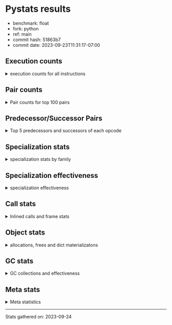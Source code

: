 
# Pystats results

- benchmark: float
- fork: python
- ref: main
- commit hash: 51863b7
- commit date: 2023-09-23T11:31:17-07:00

## Execution counts

<details>
<summary> execution counts for all instructions </summary>

|Name | Count | Self | Cumulative | Miss ratio | 
|---|---:|---:|---:|---:|
| LOAD_FAST | 185,999,940 | 25.0% | 25.0% |  |
| LOAD_ATTR_SLOT | 89,999,460 | 12.1% | 37.1% |  |
| STORE_FAST | 54,000,240 | 7.3% | 44.4% |  |
| STORE_ATTR_SLOT | 53,999,820 | 7.3% | 51.6% |  |
| BINARY_OP | 30,007,400 | 4.0% | 55.6% |  |
| LOAD_FAST_LOAD_FAST | 30,000,000 | 4.0% | 59.7% |  |
| LOAD_GLOBAL_MODULE | 24,000,160 | 3.2% | 62.9% |  |
| COPY | 24,000,000 | 3.2% | 66.1% |  |
| BINARY_OP_MULTIPLY_FLOAT | 24,000,000 | 3.2% | 69.4% |  |
| RESUME_CHECK | 18,000,120 | 2.4% | 71.8% | 0.0% |
| SWAP | 18,000,000 | 2.4% | 74.2% |  |
| CALL_BUILTIN_O | 18,000,000 | 2.4% | 76.6% |  |
| JUMP_BACKWARD | 17,999,940 | 2.4% | 79.0% |  |
| POP_JUMP_IF_FALSE | 17,999,880 | 2.4% | 81.5% |  |
| COMPARE_OP_FLOAT | 17,999,820 | 2.4% | 83.9% |  |
| LOAD_CONST | 12,000,300 | 1.6% | 85.5% |  |
| FOR_ITER_LIST | 12,000,060 | 1.6% | 87.1% |  |
| RETURN_CONST | 12,000,000 | 1.6% | 88.7% |  |
| CALL_PY_EXACT_ARGS | 12,000,000 | 1.6% | 90.3% |  |
| BINARY_OP_ADD_FLOAT | 12,000,000 | 1.6% | 91.9% |  |
| LOAD_ATTR_METHOD_NO_DICT | 11,999,940 | 1.6% | 93.5% |  |
| JUMP_FORWARD | 11,995,080 | 1.6% | 95.2% |  |
| CALL | 6,001,820 | 0.8% | 96.0% |  |
| RETURN_VALUE | 6,000,120 | 0.8% | 96.8% |  |
| POP_TOP | 6,000,120 | 0.8% | 97.6% |  |
| INTERPRETER_EXIT | 6,000,060 | 0.8% | 98.4% |  |
| FOR_ITER_RANGE | 6,000,060 | 0.8% | 99.2% |  |
| STORE_SUBSCR_LIST_INT | 6,000,000 | 0.8% | 100.0% |  |
| PUSH_NULL | 300 | 0.0% | 100.0% |  |
| GET_ITER | 180 | 0.0% | 100.0% |  |
| LOAD_DEREF | 120 | 0.0% | 100.0% |  |
| LOAD_GLOBAL | 100 | 0.0% | 100.0% |  |
| LOAD_ATTR_MODULE | 100 | 0.0% | 100.0% |  |
| NOP | 60 | 0.0% | 100.0% |  |
| LOAD_GLOBAL_BUILTIN | 60 | 0.0% | 100.0% |  |
| LOAD_ATTR | 60 | 0.0% | 100.0% |  |
| COPY_FREE_VARS | 60 | 0.0% | 100.0% |  |
| COMPARE_OP_INT | 60 | 0.0% | 100.0% |  |
| CALL_FUNCTION_EX | 60 | 0.0% | 100.0% |  |
| CALL_BUILTIN_CLASS | 60 | 0.0% | 100.0% |  |
| BUILD_LIST | 60 | 0.0% | 100.0% |  |
| BINARY_SUBSCR_LIST_INT | 60 | 0.0% | 100.0% |  |
| BINARY_SLICE | 60 | 0.0% | 100.0% |  |
| BINARY_OP_SUBTRACT_FLOAT | 60 | 0.0% | 100.0% |  |
| COMPARE_OP | 20 | 0.0% | 100.0% |  |
| BINARY_SUBSCR | 20 | 0.0% | 100.0% |  |


</details>

## Pair counts

<details>
<summary> Pair counts for top 100 pairs </summary>

|Pair | Count | Self | Cumulative | 
|---|---:|---:|---:|
| LOAD_FAST LOAD_ATTR_SLOT | 71,999,460 | 9.7% | 9.7% |
| LOAD_ATTR_SLOT LOAD_FAST | 42,004,560 | 5.6% | 15.3% |
| LOAD_FAST STORE_ATTR_SLOT | 35,999,820 | 4.8% | 20.2% |
| STORE_FAST LOAD_FAST | 30,000,180 | 4.0% | 24.2% |
| STORE_ATTR_SLOT LOAD_FAST | 29,999,820 | 4.0% | 28.2% |
| LOAD_FAST_LOAD_FAST BINARY_OP_MULTIPLY_FLOAT | 24,000,000 | 3.2% | 31.5% |
| LOAD_FAST BINARY_OP | 18,000,080 | 2.4% | 33.9% |
| LOAD_GLOBAL_MODULE LOAD_FAST | 18,000,060 | 2.4% | 36.3% |
| SWAP STORE_ATTR_SLOT | 18,000,000 | 2.4% | 38.7% |
| STORE_FAST LOAD_GLOBAL_MODULE | 18,000,000 | 2.4% | 41.1% |
| LOAD_FAST COPY | 18,000,000 | 2.4% | 43.5% |
| LOAD_ATTR_SLOT STORE_FAST | 18,000,000 | 2.4% | 46.0% |
| COPY LOAD_ATTR_SLOT | 18,000,000 | 2.4% | 48.4% |
| BINARY_OP SWAP | 18,000,000 | 2.4% | 50.8% |
| POP_JUMP_IF_FALSE LOAD_FAST | 17,999,880 | 2.4% | 53.2% |
| LOAD_ATTR_SLOT COMPARE_OP_FLOAT | 17,999,820 | 2.4% | 55.6% |
| COMPARE_OP_FLOAT POP_JUMP_IF_FALSE | 17,999,820 | 2.4% | 58.1% |
| STORE_ATTR_SLOT RETURN_CONST | 12,000,000 | 1.6% | 59.7% |
| RESUME_CHECK LOAD_FAST | 12,000,000 | 1.6% | 61.3% |
| LOAD_FAST CALL_BUILTIN_O | 12,000,000 | 1.6% | 62.9% |
| LOAD_CONST BINARY_OP | 12,000,000 | 1.6% | 64.5% |
| CALL_PY_EXACT_ARGS RESUME_CHECK | 12,000,000 | 1.6% | 66.1% |
| BINARY_OP_MULTIPLY_FLOAT BINARY_OP_ADD_FLOAT | 12,000,000 | 1.6% | 67.7% |
| BINARY_OP LOAD_FAST | 12,000,000 | 1.6% | 69.4% |
| LOAD_FAST LOAD_ATTR_METHOD_NO_DICT | 11,999,940 | 1.6% | 71.0% |
| JUMP_BACKWARD FOR_ITER_LIST | 11,999,940 | 1.6% | 72.6% |
| FOR_ITER_LIST STORE_FAST | 11,999,940 | 1.6% | 74.2% |
| LOAD_ATTR_SLOT JUMP_FORWARD | 11,995,080 | 1.6% | 75.8% |
| JUMP_FORWARD LOAD_FAST | 11,995,080 | 1.6% | 77.4% |
| LOAD_FAST RETURN_VALUE | 6,000,060 | 0.8% | 78.2% |
| CACHE RESUME_CHECK | 6,000,060 | 0.8% | 79.0% |
| RESUME_CHECK LOAD_GLOBAL_MODULE | 6,000,040 | 0.8% | 79.8% |
| LOAD_FAST CALL | 6,000,040 | 0.8% | 80.6% |
| STORE_SUBSCR_LIST_INT JUMP_BACKWARD | 6,000,000 | 0.8% | 81.5% |
| STORE_ATTR_SLOT STORE_FAST | 6,000,000 | 0.8% | 82.3% |
| STORE_ATTR_SLOT LOAD_FAST_LOAD_FAST | 6,000,000 | 0.8% | 83.1% |
| RETURN_CONST POP_TOP | 6,000,000 | 0.8% | 83.9% |
| RETURN_CONST INTERPRETER_EXIT | 6,000,000 | 0.8% | 84.7% |
| POP_TOP JUMP_BACKWARD | 6,000,000 | 0.8% | 85.5% |
| LOAD_GLOBAL_MODULE LOAD_FAST_LOAD_FAST | 6,000,000 | 0.8% | 86.3% |
| LOAD_FAST_LOAD_FAST STORE_SUBSCR_LIST_INT | 6,000,000 | 0.8% | 87.1% |
| LOAD_ATTR_METHOD_NO_DICT CALL_PY_EXACT_ARGS | 6,000,000 | 0.8% | 87.9% |
| JUMP_BACKWARD FOR_ITER_RANGE | 6,000,000 | 0.8% | 88.7% |
| FOR_ITER_RANGE STORE_FAST | 6,000,000 | 0.8% | 89.5% |
| COPY LOAD_FAST | 6,000,000 | 0.8% | 90.3% |
| CALL_BUILTIN_O STORE_FAST | 6,000,000 | 0.8% | 91.1% |
| CALL_BUILTIN_O LOAD_CONST | 6,000,000 | 0.8% | 91.9% |
| CALL_BUILTIN_O COPY | 6,000,000 | 0.8% | 92.7% |
| CALL LOAD_FAST_LOAD_FAST | 6,000,000 | 0.8% | 93.5% |
| BINARY_OP_MULTIPLY_FLOAT LOAD_FAST_LOAD_FAST | 6,000,000 | 0.8% | 94.4% |
| BINARY_OP_MULTIPLY_FLOAT LOAD_CONST | 6,000,000 | 0.8% | 95.2% |
| BINARY_OP_ADD_FLOAT LOAD_FAST_LOAD_FAST | 6,000,000 | 0.8% | 96.0% |
| BINARY_OP_ADD_FLOAT CALL_BUILTIN_O | 6,000,000 | 0.8% | 96.8% |
| LOAD_FAST CALL_PY_EXACT_ARGS | 5,999,980 | 0.8% | 97.6% |
| STORE_FAST JUMP_BACKWARD | 5,999,940 | 0.8% | 98.4% |
| RETURN_VALUE STORE_FAST | 5,999,940 | 0.8% | 99.2% |
| LOAD_ATTR_METHOD_NO_DICT LOAD_FAST | 5,999,940 | 0.8% | 100.0% |
| BINARY_OP BINARY_OP | 7,320 | 0.0% | 100.0% |
| CALL CALL | 1,540 | 0.0% | 100.0% |
| PUSH_NULL CALL | 240 | 0.0% | 100.0% |
| LOAD_FAST PUSH_NULL | 180 | 0.0% | 100.0% |
| LOAD_FAST LOAD_CONST | 180 | 0.0% | 100.0% |
| GET_ITER FOR_ITER_LIST | 120 | 0.0% | 100.0% |
| CALL POP_TOP | 120 | 0.0% | 100.0% |
| STORE_FAST LOAD_DEREF | 60 | 0.0% | 100.0% |
| RETURN_VALUE RETURN_VALUE | 60 | 0.0% | 100.0% |
| RETURN_VALUE INTERPRETER_EXIT | 60 | 0.0% | 100.0% |
| RESUME_CHECK LOAD_CONST | 60 | 0.0% | 100.0% |
| PUSH_NULL LOAD_FAST | 60 | 0.0% | 100.0% |
| POP_TOP NOP | 60 | 0.0% | 100.0% |
| POP_TOP LOAD_FAST | 60 | 0.0% | 100.0% |
| NOP LOAD_DEREF | 60 | 0.0% | 100.0% |
| LOAD_GLOBAL_MODULE LOAD_ATTR_MODULE | 60 | 0.0% | 100.0% |
| LOAD_GLOBAL_BUILTIN LOAD_FAST | 60 | 0.0% | 100.0% |
| LOAD_GLOBAL LOAD_GLOBAL_MODULE | 60 | 0.0% | 100.0% |
| LOAD_FAST GET_ITER | 60 | 0.0% | 100.0% |
| LOAD_FAST CALL_FUNCTION_EX | 60 | 0.0% | 100.0% |
| LOAD_DEREF STORE_FAST | 60 | 0.0% | 100.0% |
| LOAD_DEREF PUSH_NULL | 60 | 0.0% | 100.0% |
| LOAD_CONST LOAD_CONST | 60 | 0.0% | 100.0% |
| LOAD_CONST BUILD_LIST | 60 | 0.0% | 100.0% |
| LOAD_CONST BINARY_SLICE | 60 | 0.0% | 100.0% |
| LOAD_ATTR_MODULE STORE_FAST | 60 | 0.0% | 100.0% |
| GET_ITER FOR_ITER_RANGE | 60 | 0.0% | 100.0% |
| FOR_ITER_RANGE LOAD_FAST | 60 | 0.0% | 100.0% |
| FOR_ITER_LIST LOAD_FAST | 60 | 0.0% | 100.0% |
| COPY_FREE_VARS RESUME_CHECK | 60 | 0.0% | 100.0% |
| COMPARE_OP_INT POP_JUMP_IF_FALSE | 60 | 0.0% | 100.0% |
| CALL_FUNCTION_EX COPY_FREE_VARS | 60 | 0.0% | 100.0% |
| CALL_BUILTIN_CLASS GET_ITER | 60 | 0.0% | 100.0% |
| CALL STORE_FAST | 60 | 0.0% | 100.0% |
| CALL LOAD_FAST | 60 | 0.0% | 100.0% |
| BUILD_LIST LOAD_FAST | 60 | 0.0% | 100.0% |
| BINARY_SUBSCR_LIST_INT STORE_FAST | 60 | 0.0% | 100.0% |
| BINARY_SLICE GET_ITER | 60 | 0.0% | 100.0% |
| BINARY_OP_SUBTRACT_FLOAT STORE_FAST | 60 | 0.0% | 100.0% |
| BINARY_OP STORE_FAST | 60 | 0.0% | 100.0% |
| STORE_FAST LOAD_GLOBAL_BUILTIN | 40 | 0.0% | 100.0% |
| RETURN_VALUE LOAD_GLOBAL | 40 | 0.0% | 100.0% |
| LOAD_GLOBAL_MODULE LOAD_ATTR | 40 | 0.0% | 100.0% |


</details>

## Predecessor/Successor Pairs

<details>
<summary> Top 5 predecessors and successors of each opcode </summary>

### BINARY_SLICE

<details>
<summary> Successors and predecessors for BINARY_SLICE </summary>

|Predecessors | Count | Percentage | 
|---|---:|---:|
| LOAD_CONST | 60 | 100.0% |

|Successors | Count | Percentage | 
|---|---:|---:|
| GET_ITER | 60 | 100.0% |


</details>

### CACHE

<details>
<summary> Successors and predecessors for CACHE </summary>

|Predecessors | Count | Percentage | 
|---|---:|---:|

|Successors | Count | Percentage | 
|---|---:|---:|
| RESUME_CHECK | 6,000,060 | 100.0% |


</details>

### BINARY_SUBSCR

<details>
<summary> Successors and predecessors for BINARY_SUBSCR </summary>

|Predecessors | Count | Percentage | 
|---|---:|---:|
| LOAD_CONST | 20 | 100.0% |

|Successors | Count | Percentage | 
|---|---:|---:|
| BINARY_SUBSCR_LIST_INT | 20 | 100.0% |


</details>

### GET_ITER

<details>
<summary> Successors and predecessors for GET_ITER </summary>

|Predecessors | Count | Percentage | 
|---|---:|---:|
| LOAD_FAST | 60 | 33.3% |
| CALL_BUILTIN_CLASS | 60 | 33.3% |
| BINARY_SLICE | 60 | 33.3% |

|Successors | Count | Percentage | 
|---|---:|---:|
| FOR_ITER_LIST | 120 | 66.7% |
| FOR_ITER_RANGE | 60 | 33.3% |


</details>

### INTERPRETER_EXIT

<details>
<summary> Successors and predecessors for INTERPRETER_EXIT </summary>

|Predecessors | Count | Percentage | 
|---|---:|---:|
| RETURN_CONST | 6,000,000 | 100.0% |
| RETURN_VALUE | 60 | 0.0% |

|Successors | Count | Percentage | 
|---|---:|---:|


</details>

### NOP

<details>
<summary> Successors and predecessors for NOP </summary>

|Predecessors | Count | Percentage | 
|---|---:|---:|
| POP_TOP | 60 | 100.0% |

|Successors | Count | Percentage | 
|---|---:|---:|
| LOAD_DEREF | 60 | 100.0% |


</details>

### POP_TOP

<details>
<summary> Successors and predecessors for POP_TOP </summary>

|Predecessors | Count | Percentage | 
|---|---:|---:|
| RETURN_CONST | 6,000,000 | 100.0% |
| CALL | 120 | 0.0% |

|Successors | Count | Percentage | 
|---|---:|---:|
| JUMP_BACKWARD | 6,000,000 | 100.0% |
| NOP | 60 | 0.0% |
| LOAD_FAST | 60 | 0.0% |


</details>

### PUSH_NULL

<details>
<summary> Successors and predecessors for PUSH_NULL </summary>

|Predecessors | Count | Percentage | 
|---|---:|---:|
| LOAD_FAST | 180 | 60.0% |
| LOAD_DEREF | 60 | 20.0% |
| LOAD_ATTR_MODULE | 40 | 13.3% |
| LOAD_ATTR | 20 | 6.7% |

|Successors | Count | Percentage | 
|---|---:|---:|
| CALL | 240 | 80.0% |
| LOAD_FAST | 60 | 20.0% |


</details>

### RETURN_VALUE

<details>
<summary> Successors and predecessors for RETURN_VALUE </summary>

|Predecessors | Count | Percentage | 
|---|---:|---:|
| LOAD_FAST | 6,000,060 | 100.0% |
| RETURN_VALUE | 60 | 0.0% |

|Successors | Count | Percentage | 
|---|---:|---:|
| STORE_FAST | 5,999,940 | 100.0% |
| RETURN_VALUE | 60 | 0.0% |
| INTERPRETER_EXIT | 60 | 0.0% |
| LOAD_GLOBAL | 40 | 0.0% |
| LOAD_GLOBAL_MODULE | 20 | 0.0% |


</details>

### BINARY_OP

<details>
<summary> Successors and predecessors for BINARY_OP </summary>

|Predecessors | Count | Percentage | 
|---|---:|---:|
| LOAD_FAST | 18,000,080 | 60.0% |
| LOAD_CONST | 12,000,000 | 40.0% |
| BINARY_OP | 7,320 | 0.0% |

|Successors | Count | Percentage | 
|---|---:|---:|
| SWAP | 18,000,000 | 60.0% |
| LOAD_FAST | 12,000,000 | 40.0% |
| BINARY_OP | 7,320 | 0.0% |
| STORE_FAST | 60 | 0.0% |
| BINARY_OP_SUBTRACT_FLOAT | 20 | 0.0% |


</details>

### BUILD_LIST

<details>
<summary> Successors and predecessors for BUILD_LIST </summary>

|Predecessors | Count | Percentage | 
|---|---:|---:|
| LOAD_CONST | 60 | 100.0% |

|Successors | Count | Percentage | 
|---|---:|---:|
| LOAD_FAST | 60 | 100.0% |


</details>

### CALL

<details>
<summary> Successors and predecessors for CALL </summary>

|Predecessors | Count | Percentage | 
|---|---:|---:|
| LOAD_FAST | 6,000,040 | 100.0% |
| CALL | 1,540 | 0.0% |
| PUSH_NULL | 240 | 0.0% |

|Successors | Count | Percentage | 
|---|---:|---:|
| LOAD_FAST_LOAD_FAST | 6,000,000 | 100.0% |
| CALL | 1,540 | 0.0% |
| POP_TOP | 120 | 0.0% |
| STORE_FAST | 60 | 0.0% |
| LOAD_FAST | 60 | 0.0% |


</details>

### CALL_FUNCTION_EX

<details>
<summary> Successors and predecessors for CALL_FUNCTION_EX </summary>

|Predecessors | Count | Percentage | 
|---|---:|---:|
| LOAD_FAST | 60 | 100.0% |

|Successors | Count | Percentage | 
|---|---:|---:|
| COPY_FREE_VARS | 60 | 100.0% |


</details>

### COMPARE_OP

<details>
<summary> Successors and predecessors for COMPARE_OP </summary>

|Predecessors | Count | Percentage | 
|---|---:|---:|
| LOAD_CONST | 20 | 100.0% |

|Successors | Count | Percentage | 
|---|---:|---:|
| COMPARE_OP_INT | 20 | 100.0% |


</details>

### COPY

<details>
<summary> Successors and predecessors for COPY </summary>

|Predecessors | Count | Percentage | 
|---|---:|---:|
| LOAD_FAST | 18,000,000 | 75.0% |
| CALL_BUILTIN_O | 6,000,000 | 25.0% |

|Successors | Count | Percentage | 
|---|---:|---:|
| LOAD_ATTR_SLOT | 18,000,000 | 75.0% |
| LOAD_FAST | 6,000,000 | 25.0% |


</details>

### COPY_FREE_VARS

<details>
<summary> Successors and predecessors for COPY_FREE_VARS </summary>

|Predecessors | Count | Percentage | 
|---|---:|---:|
| CALL_FUNCTION_EX | 60 | 100.0% |

|Successors | Count | Percentage | 
|---|---:|---:|
| RESUME_CHECK | 60 | 100.0% |


</details>

### JUMP_BACKWARD

<details>
<summary> Successors and predecessors for JUMP_BACKWARD </summary>

|Predecessors | Count | Percentage | 
|---|---:|---:|
| STORE_SUBSCR_LIST_INT | 6,000,000 | 33.3% |
| POP_TOP | 6,000,000 | 33.3% |
| STORE_FAST | 5,999,940 | 33.3% |

|Successors | Count | Percentage | 
|---|---:|---:|
| FOR_ITER_LIST | 11,999,940 | 66.7% |
| FOR_ITER_RANGE | 6,000,000 | 33.3% |


</details>

### JUMP_FORWARD

<details>
<summary> Successors and predecessors for JUMP_FORWARD </summary>

|Predecessors | Count | Percentage | 
|---|---:|---:|
| LOAD_ATTR_SLOT | 11,995,080 | 100.0% |

|Successors | Count | Percentage | 
|---|---:|---:|
| LOAD_FAST | 11,995,080 | 100.0% |


</details>

### LOAD_ATTR

<details>
<summary> Successors and predecessors for LOAD_ATTR </summary>

|Predecessors | Count | Percentage | 
|---|---:|---:|
| LOAD_GLOBAL_MODULE | 40 | 66.7% |
| LOAD_GLOBAL | 20 | 33.3% |

|Successors | Count | Percentage | 
|---|---:|---:|
| LOAD_ATTR_MODULE | 40 | 66.7% |
| PUSH_NULL | 20 | 33.3% |


</details>

### LOAD_CONST

<details>
<summary> Successors and predecessors for LOAD_CONST </summary>

|Predecessors | Count | Percentage | 
|---|---:|---:|
| CALL_BUILTIN_O | 6,000,000 | 50.0% |
| BINARY_OP_MULTIPLY_FLOAT | 6,000,000 | 50.0% |
| LOAD_FAST | 180 | 0.0% |
| RESUME_CHECK | 60 | 0.0% |
| LOAD_CONST | 60 | 0.0% |

|Successors | Count | Percentage | 
|---|---:|---:|
| BINARY_OP | 12,000,000 | 100.0% |
| LOAD_CONST | 60 | 0.0% |
| BUILD_LIST | 60 | 0.0% |
| BINARY_SLICE | 60 | 0.0% |
| COMPARE_OP_INT | 40 | 0.0% |


</details>

### LOAD_DEREF

<details>
<summary> Successors and predecessors for LOAD_DEREF </summary>

|Predecessors | Count | Percentage | 
|---|---:|---:|
| STORE_FAST | 60 | 50.0% |
| NOP | 60 | 50.0% |

|Successors | Count | Percentage | 
|---|---:|---:|
| STORE_FAST | 60 | 50.0% |
| PUSH_NULL | 60 | 50.0% |


</details>

### LOAD_FAST

<details>
<summary> Successors and predecessors for LOAD_FAST </summary>

|Predecessors | Count | Percentage | 
|---|---:|---:|
| LOAD_ATTR_SLOT | 42,004,560 | 22.6% |
| STORE_FAST | 30,000,180 | 16.1% |
| STORE_ATTR_SLOT | 29,999,820 | 16.1% |
| LOAD_GLOBAL_MODULE | 18,000,060 | 9.7% |
| POP_JUMP_IF_FALSE | 17,999,880 | 9.7% |

|Successors | Count | Percentage | 
|---|---:|---:|
| LOAD_ATTR_SLOT | 71,999,460 | 38.7% |
| STORE_ATTR_SLOT | 35,999,820 | 19.4% |
| BINARY_OP | 18,000,080 | 9.7% |
| COPY | 18,000,000 | 9.7% |
| CALL_BUILTIN_O | 12,000,000 | 6.5% |


</details>

### LOAD_FAST_LOAD_FAST

<details>
<summary> Successors and predecessors for LOAD_FAST_LOAD_FAST </summary>

|Predecessors | Count | Percentage | 
|---|---:|---:|
| STORE_ATTR_SLOT | 6,000,000 | 20.0% |
| LOAD_GLOBAL_MODULE | 6,000,000 | 20.0% |
| CALL | 6,000,000 | 20.0% |
| BINARY_OP_MULTIPLY_FLOAT | 6,000,000 | 20.0% |
| BINARY_OP_ADD_FLOAT | 6,000,000 | 20.0% |

|Successors | Count | Percentage | 
|---|---:|---:|
| BINARY_OP_MULTIPLY_FLOAT | 24,000,000 | 80.0% |
| STORE_SUBSCR_LIST_INT | 6,000,000 | 20.0% |


</details>

### LOAD_GLOBAL

<details>
<summary> Successors and predecessors for LOAD_GLOBAL </summary>

|Predecessors | Count | Percentage | 
|---|---:|---:|
| RETURN_VALUE | 40 | 40.0% |
| STORE_FAST | 20 | 20.0% |
| RESUME_CHECK | 20 | 20.0% |
| FOR_ITER_LIST | 20 | 20.0% |

|Successors | Count | Percentage | 
|---|---:|---:|
| LOAD_GLOBAL_MODULE | 60 | 60.0% |
| LOAD_GLOBAL_BUILTIN | 20 | 20.0% |
| LOAD_ATTR | 20 | 20.0% |


</details>

### POP_JUMP_IF_FALSE

<details>
<summary> Successors and predecessors for POP_JUMP_IF_FALSE </summary>

|Predecessors | Count | Percentage | 
|---|---:|---:|
| COMPARE_OP_FLOAT | 17,999,820 | 100.0% |
| COMPARE_OP_INT | 60 | 0.0% |

|Successors | Count | Percentage | 
|---|---:|---:|
| LOAD_FAST | 17,999,880 | 100.0% |


</details>

### RETURN_CONST

<details>
<summary> Successors and predecessors for RETURN_CONST </summary>

|Predecessors | Count | Percentage | 
|---|---:|---:|
| STORE_ATTR_SLOT | 12,000,000 | 100.0% |

|Successors | Count | Percentage | 
|---|---:|---:|
| POP_TOP | 6,000,000 | 50.0% |
| INTERPRETER_EXIT | 6,000,000 | 50.0% |


</details>

### STORE_FAST

<details>
<summary> Successors and predecessors for STORE_FAST </summary>

|Predecessors | Count | Percentage | 
|---|---:|---:|
| LOAD_ATTR_SLOT | 18,000,000 | 33.3% |
| FOR_ITER_LIST | 11,999,940 | 22.2% |
| STORE_ATTR_SLOT | 6,000,000 | 11.1% |
| FOR_ITER_RANGE | 6,000,000 | 11.1% |
| CALL_BUILTIN_O | 6,000,000 | 11.1% |

|Successors | Count | Percentage | 
|---|---:|---:|
| LOAD_FAST | 30,000,180 | 55.6% |
| LOAD_GLOBAL_MODULE | 18,000,000 | 33.3% |
| JUMP_BACKWARD | 5,999,940 | 11.1% |
| LOAD_DEREF | 60 | 0.0% |
| LOAD_GLOBAL_BUILTIN | 40 | 0.0% |


</details>

### SWAP

<details>
<summary> Successors and predecessors for SWAP </summary>

|Predecessors | Count | Percentage | 
|---|---:|---:|
| BINARY_OP | 18,000,000 | 100.0% |

|Successors | Count | Percentage | 
|---|---:|---:|
| STORE_ATTR_SLOT | 18,000,000 | 100.0% |


</details>

### BINARY_OP_ADD_FLOAT

<details>
<summary> Successors and predecessors for BINARY_OP_ADD_FLOAT </summary>

|Predecessors | Count | Percentage | 
|---|---:|---:|
| BINARY_OP_MULTIPLY_FLOAT | 12,000,000 | 100.0% |

|Successors | Count | Percentage | 
|---|---:|---:|
| LOAD_FAST_LOAD_FAST | 6,000,000 | 50.0% |
| CALL_BUILTIN_O | 6,000,000 | 50.0% |


</details>

### BINARY_OP_MULTIPLY_FLOAT

<details>
<summary> Successors and predecessors for BINARY_OP_MULTIPLY_FLOAT </summary>

|Predecessors | Count | Percentage | 
|---|---:|---:|
| LOAD_FAST_LOAD_FAST | 24,000,000 | 100.0% |

|Successors | Count | Percentage | 
|---|---:|---:|
| BINARY_OP_ADD_FLOAT | 12,000,000 | 50.0% |
| LOAD_FAST_LOAD_FAST | 6,000,000 | 25.0% |
| LOAD_CONST | 6,000,000 | 25.0% |


</details>

### BINARY_OP_SUBTRACT_FLOAT

<details>
<summary> Successors and predecessors for BINARY_OP_SUBTRACT_FLOAT </summary>

|Predecessors | Count | Percentage | 
|---|---:|---:|
| LOAD_FAST | 40 | 66.7% |
| BINARY_OP | 20 | 33.3% |

|Successors | Count | Percentage | 
|---|---:|---:|
| STORE_FAST | 60 | 100.0% |


</details>

### BINARY_SUBSCR_LIST_INT

<details>
<summary> Successors and predecessors for BINARY_SUBSCR_LIST_INT </summary>

|Predecessors | Count | Percentage | 
|---|---:|---:|
| LOAD_CONST | 40 | 66.7% |
| BINARY_SUBSCR | 20 | 33.3% |

|Successors | Count | Percentage | 
|---|---:|---:|
| STORE_FAST | 60 | 100.0% |


</details>

### CALL_BUILTIN_CLASS

<details>
<summary> Successors and predecessors for CALL_BUILTIN_CLASS </summary>

|Predecessors | Count | Percentage | 
|---|---:|---:|
| LOAD_FAST | 40 | 66.7% |
| CALL | 20 | 33.3% |

|Successors | Count | Percentage | 
|---|---:|---:|
| GET_ITER | 60 | 100.0% |


</details>

### CALL_BUILTIN_O

<details>
<summary> Successors and predecessors for CALL_BUILTIN_O </summary>

|Predecessors | Count | Percentage | 
|---|---:|---:|
| LOAD_FAST | 12,000,000 | 66.7% |
| BINARY_OP_ADD_FLOAT | 6,000,000 | 33.3% |

|Successors | Count | Percentage | 
|---|---:|---:|
| STORE_FAST | 6,000,000 | 33.3% |
| LOAD_CONST | 6,000,000 | 33.3% |
| COPY | 6,000,000 | 33.3% |


</details>

### CALL_PY_EXACT_ARGS

<details>
<summary> Successors and predecessors for CALL_PY_EXACT_ARGS </summary>

|Predecessors | Count | Percentage | 
|---|---:|---:|
| LOAD_ATTR_METHOD_NO_DICT | 6,000,000 | 50.0% |
| LOAD_FAST | 5,999,980 | 50.0% |
| CALL | 20 | 0.0% |

|Successors | Count | Percentage | 
|---|---:|---:|
| RESUME_CHECK | 12,000,000 | 100.0% |


</details>

### COMPARE_OP_FLOAT

<details>
<summary> Successors and predecessors for COMPARE_OP_FLOAT </summary>

|Predecessors | Count | Percentage | 
|---|---:|---:|
| LOAD_ATTR_SLOT | 17,999,820 | 100.0% |

|Successors | Count | Percentage | 
|---|---:|---:|
| POP_JUMP_IF_FALSE | 17,999,820 | 100.0% |


</details>

### COMPARE_OP_INT

<details>
<summary> Successors and predecessors for COMPARE_OP_INT </summary>

|Predecessors | Count | Percentage | 
|---|---:|---:|
| LOAD_CONST | 40 | 66.7% |
| COMPARE_OP | 20 | 33.3% |

|Successors | Count | Percentage | 
|---|---:|---:|
| POP_JUMP_IF_FALSE | 60 | 100.0% |


</details>

### FOR_ITER_LIST

<details>
<summary> Successors and predecessors for FOR_ITER_LIST </summary>

|Predecessors | Count | Percentage | 
|---|---:|---:|
| JUMP_BACKWARD | 11,999,940 | 100.0% |
| GET_ITER | 120 | 0.0% |

|Successors | Count | Percentage | 
|---|---:|---:|
| STORE_FAST | 11,999,940 | 100.0% |
| LOAD_FAST | 60 | 0.0% |
| LOAD_GLOBAL_MODULE | 40 | 0.0% |
| LOAD_GLOBAL | 20 | 0.0% |


</details>

### FOR_ITER_RANGE

<details>
<summary> Successors and predecessors for FOR_ITER_RANGE </summary>

|Predecessors | Count | Percentage | 
|---|---:|---:|
| JUMP_BACKWARD | 6,000,000 | 100.0% |
| GET_ITER | 60 | 0.0% |

|Successors | Count | Percentage | 
|---|---:|---:|
| STORE_FAST | 6,000,000 | 100.0% |
| LOAD_FAST | 60 | 0.0% |


</details>

### LOAD_ATTR_METHOD_NO_DICT

<details>
<summary> Successors and predecessors for LOAD_ATTR_METHOD_NO_DICT </summary>

|Predecessors | Count | Percentage | 
|---|---:|---:|
| LOAD_FAST | 11,999,940 | 100.0% |

|Successors | Count | Percentage | 
|---|---:|---:|
| CALL_PY_EXACT_ARGS | 6,000,000 | 50.0% |
| LOAD_FAST | 5,999,940 | 50.0% |


</details>

### LOAD_ATTR_MODULE

<details>
<summary> Successors and predecessors for LOAD_ATTR_MODULE </summary>

|Predecessors | Count | Percentage | 
|---|---:|---:|
| LOAD_GLOBAL_MODULE | 60 | 60.0% |
| LOAD_ATTR | 40 | 40.0% |

|Successors | Count | Percentage | 
|---|---:|---:|
| STORE_FAST | 60 | 60.0% |
| PUSH_NULL | 40 | 40.0% |


</details>

### LOAD_ATTR_SLOT

<details>
<summary> Successors and predecessors for LOAD_ATTR_SLOT </summary>

|Predecessors | Count | Percentage | 
|---|---:|---:|
| LOAD_FAST | 71,999,460 | 80.0% |
| COPY | 18,000,000 | 20.0% |

|Successors | Count | Percentage | 
|---|---:|---:|
| LOAD_FAST | 42,004,560 | 46.7% |
| STORE_FAST | 18,000,000 | 20.0% |
| COMPARE_OP_FLOAT | 17,999,820 | 20.0% |
| JUMP_FORWARD | 11,995,080 | 13.3% |


</details>

### LOAD_GLOBAL_BUILTIN

<details>
<summary> Successors and predecessors for LOAD_GLOBAL_BUILTIN </summary>

|Predecessors | Count | Percentage | 
|---|---:|---:|
| STORE_FAST | 40 | 66.7% |
| LOAD_GLOBAL | 20 | 33.3% |

|Successors | Count | Percentage | 
|---|---:|---:|
| LOAD_FAST | 60 | 100.0% |


</details>

### LOAD_GLOBAL_MODULE

<details>
<summary> Successors and predecessors for LOAD_GLOBAL_MODULE </summary>

|Predecessors | Count | Percentage | 
|---|---:|---:|
| STORE_FAST | 18,000,000 | 75.0% |
| RESUME_CHECK | 6,000,040 | 25.0% |
| LOAD_GLOBAL | 60 | 0.0% |
| FOR_ITER_LIST | 40 | 0.0% |
| RETURN_VALUE | 20 | 0.0% |

|Successors | Count | Percentage | 
|---|---:|---:|
| LOAD_FAST | 18,000,060 | 75.0% |
| LOAD_FAST_LOAD_FAST | 6,000,000 | 25.0% |
| LOAD_ATTR_MODULE | 60 | 0.0% |
| LOAD_ATTR | 40 | 0.0% |


</details>

### RESUME_CHECK

<details>
<summary> Successors and predecessors for RESUME_CHECK </summary>

|Predecessors | Count | Percentage | 
|---|---:|---:|
| CALL_PY_EXACT_ARGS | 12,000,000 | 66.7% |
| CACHE | 6,000,060 | 33.3% |
| COPY_FREE_VARS | 60 | 0.0% |

|Successors | Count | Percentage | 
|---|---:|---:|
| LOAD_FAST | 12,000,000 | 66.7% |
| LOAD_GLOBAL_MODULE | 6,000,040 | 33.3% |
| LOAD_CONST | 60 | 0.0% |
| LOAD_GLOBAL | 20 | 0.0% |


</details>

### STORE_ATTR_SLOT

<details>
<summary> Successors and predecessors for STORE_ATTR_SLOT </summary>

|Predecessors | Count | Percentage | 
|---|---:|---:|
| LOAD_FAST | 35,999,820 | 66.7% |
| SWAP | 18,000,000 | 33.3% |

|Successors | Count | Percentage | 
|---|---:|---:|
| LOAD_FAST | 29,999,820 | 55.6% |
| RETURN_CONST | 12,000,000 | 22.2% |
| STORE_FAST | 6,000,000 | 11.1% |
| LOAD_FAST_LOAD_FAST | 6,000,000 | 11.1% |


</details>

### STORE_SUBSCR_LIST_INT

<details>
<summary> Successors and predecessors for STORE_SUBSCR_LIST_INT </summary>

|Predecessors | Count | Percentage | 
|---|---:|---:|
| LOAD_FAST_LOAD_FAST | 6,000,000 | 100.0% |

|Successors | Count | Percentage | 
|---|---:|---:|
| JUMP_BACKWARD | 6,000,000 | 100.0% |


</details>


</details>

## Specialization stats

<details>
<summary> specialization stats by family </summary>

### BINARY_SLICE

<details>
<summary> specialization stats for BINARY_SLICE family </summary>

|Kind | Count | Ratio | 
|---|---|---|


</details>

### BINARY_SUBSCR

<details>
<summary> specialization stats for BINARY_SUBSCR family </summary>

|Kind | Count | Ratio | 
|---|---|---|
|          hit |           60 | 75.0% |

#### Specialization attempts

| | Count | Ratio | 
|---|---:|---:|
| Success | 20 | 100.0% |
| Failure | 0 | 0.0% |

|Failure kind | Count | Ratio | 
|---|---:|---:|


</details>

### STORE_SUBSCR

<details>
<summary> specialization stats for STORE_SUBSCR family </summary>

|Kind | Count | Ratio | 
|---|---|---|
|          hit |      6000000 | 100.0% |


</details>

### BINARY_OP

<details>
<summary> specialization stats for BINARY_OP family </summary>

|Kind | Count | Ratio | 
|---|---|---|
| specialization.deferred |     30000060 | 45.4% |
|          hit |     36000060 | 54.5% |

#### Specialization attempts

| | Count | Ratio | 
|---|---:|---:|
| Success | 20 | 0.3% |
| Failure | 7,320 | 99.7% |

|Failure kind | Count | Ratio | 
|---|---:|---:|
| true divide float | 4,380 | 59.8% |
| multiply different types | 1,480 | 20.2% |
| true divide different types | 1,460 | 19.9% |


</details>

### CALL

<details>
<summary> specialization stats for CALL family </summary>

|Kind | Count | Ratio | 
|---|---|---|
| specialization.deferred |      6000240 | 16.7% |
|          hit |     30000060 | 83.3% |

#### Specialization attempts

| | Count | Ratio | 
|---|---:|---:|
| Success | 40 | 2.5% |
| Failure | 1,540 | 97.5% |

|Failure kind | Count | Ratio | 
|---|---:|---:|
| no dict | 1,460 | 94.8% |
| cfunc noargs | 60 | 3.9% |
| other | 20 | 1.3% |


</details>

### COMPARE_OP

<details>
<summary> specialization stats for COMPARE_OP family </summary>

|Kind | Count | Ratio | 
|---|---|---|
|          hit |     17999880 | 100.0% |

#### Specialization attempts

| | Count | Ratio | 
|---|---:|---:|
| Success | 20 | 100.0% |
| Failure | 0 | 0.0% |

|Failure kind | Count | Ratio | 
|---|---:|---:|


</details>

### FOR_ITER

<details>
<summary> specialization stats for FOR_ITER family </summary>

|Kind | Count | Ratio | 
|---|---|---|
|          hit |     18000120 | 100.0% |


</details>

### JUMP_BACKWARD

<details>
<summary> specialization stats for JUMP_BACKWARD family </summary>

|Kind | Count | Ratio | 
|---|---|---|


</details>

### LOAD_ATTR

<details>
<summary> specialization stats for LOAD_ATTR family </summary>

|Kind | Count | Ratio | 
|---|---|---|
| specialization.deferred |           20 | 0.0% |
|          hit |    101999500 | 100.0% |

#### Specialization attempts

| | Count | Ratio | 
|---|---:|---:|
| Success | 40 | 100.0% |
| Failure | 0 | 0.0% |

|Failure kind | Count | Ratio | 
|---|---:|---:|


</details>

### LOAD_GLOBAL

<details>
<summary> specialization stats for LOAD_GLOBAL family </summary>

|Kind | Count | Ratio | 
|---|---|---|
| specialization.deferred |           20 | 0.0% |
|          hit |     24000220 | 100.0% |

#### Specialization attempts

| | Count | Ratio | 
|---|---:|---:|
| Success | 80 | 100.0% |
| Failure | 0 | 0.0% |

|Failure kind | Count | Ratio | 
|---|---:|---:|


</details>

### POP_JUMP_IF_FALSE

<details>
<summary> specialization stats for POP_JUMP_IF_FALSE family </summary>

|Kind | Count | Ratio | 
|---|---|---|


</details>

### STORE_ATTR

<details>
<summary> specialization stats for STORE_ATTR family </summary>

|Kind | Count | Ratio | 
|---|---|---|
|          hit |     53999820 | 100.0% |


</details>


</details>

## Specialization effectiveness

<details>
<summary> specialization effectiveness </summary>

|Instructions | Count | Ratio | 
|---|---:|---:|
| Basic | 365,996,700 | 49.2% |
| Not specialized | 72,017,820 | 9.7% |
| Specialized | 305,991,320 | 41.1% |

### Deferred by instruction

<details>
<summary> deferred by instruction </summary>

|Name | Count | Ratio | 
|---|---:|---:|
| RESUME | 368,934,881,474,191,023,800 | 100.0% |
| BINARY_OP | 30,000,060 | 0.0% |
| CALL | 6,000,240 | 0.0% |
| LOAD_GLOBAL | 20 | 0.0% |
| LOAD_ATTR | 20 | 0.0% |
| UNPACK_SEQUENCE | 0 | 0.0% |
| TO_BOOL | 0 | 0.0% |
| SWAP | 0 | 0.0% |
| STORE_SUBSCR_LIST_INT | 0 | 0.0% |
| STORE_SUBSCR | 0 | 0.0% |


</details>

### Misses by instruction

<details>
<summary> misses by instruction </summary>

|Name | Count | Ratio | 
|---|---:|---:|
| RESUME_CHECK | 8,520 | 50.0% |
| RESUME | 8,520 | 50.0% |
| SWAP | 0 | 0.0% |
| STORE_SUBSCR_LIST_INT | 0 | 0.0% |
| STORE_FAST | 0 | 0.0% |
| STORE_ATTR_SLOT | 0 | 0.0% |
| RETURN_VALUE | 0 | 0.0% |
| RETURN_CONST | 0 | 0.0% |
| PUSH_NULL | 0 | 0.0% |
| POP_TOP | 0 | 0.0% |


</details>


</details>

## Call stats

<details>
<summary> Inlined calls and frame stats </summary>

| | Count | Ratio | 
|---|---:|---:|
| Calls to PyEval_EvalDefault | 6,000,060 | 33.3% |
| Calls to Python functions inlined | 12,000,060 | 66.7% |
| Calls via PyEval_EvalFrame (total) | 6,000,060 | 33.3% |
| Calls via PyEval_EvalFrame (vector) | 6,000,060 | 33.3% |
| Calls via PyEval_EvalFrame (generator) | 0 | 0.0% |
| Calls via PyEval_EvalFrame (legacy) | 0 | 0.0% |
| Calls via PyEval_EvalFrame (function vectorcall) | 6,000,060 | 33.3% |
| Calls via PyEval_EvalFrame (build class) | 0 | 0.0% |
| Calls via PyEval_EvalFrame (slot) | 0 | 0.0% |
| Calls via PyEval_EvalFrame (function ex) | 60 | 0.0% |
| Calls via PyEval_EvalFrame (api) | 0 | 0.0% |
| Calls via PyEval_EvalFrame (method) | 0 | 0.0% |
| Frames pushed | 18,000,120 | 100.0% |
| Frame objects created | 0 | 0.0% |


</details>

## Object stats

<details>
<summary> allocations, frees and dict materializatons </summary>

| | Count | Ratio | 
|---|---:|---:|
| Allocations from freelist | 72,005,820 | 70.6% |
| Frees to freelist | 72,006,000 |  |
| Allocations | 29,996,580 | 29.4% |
| Allocations to 512 bytes | 29,996,460 | 29.4% |
| Allocations to 4 kbytes | 0 | 0.0% |
| Allocations over 4 kbytes | 120 | 0.0% |
| Frees | 29,996,460 |  |
| New values | 0 |  |
| Interpreter increfs | 443,922,940 | 94.9% |
| Interpreter decrefs | 503,908,200 | 88.4% |
| Increfs | 23,984,800 | 5.1% |
| Decrefs | 66,001,760 | 11.6% |
| Materialize dict (on request) | 0 |  |
| Materialize dict (new key) | 0 |  |
| Materialize dict (too big) | 0 |  |
| Materialize dict (str subclass) | 0 |  |
| Dematerialize dict | 0 |  |
| Method cache hits | 14 |  |
| Method cache misses | 6 |  |
| Method cache collisions | 6 |  |
| Method cache dunder hits | 6,000,000 |  |
| Method cache dunder misses | 0 |  |


</details>

## GC stats

<details>
<summary> GC collections and effectiveness </summary>

|Generation | Collections | Objects collected | Object visits | 
|---:|---:|---:|---:|
| 0 | 7,760 | 0 | 55,487,120 |
| 1 | 700 | 0 | 57,422,000 |
| 2 | 60 | 0 | 48,856,040 |


</details>

## Meta stats

<details>
<summary> Meta statistics </summary>

| | Count | 
|---|---:|
| Number of data files | 20 |


</details>

---
Stats gathered on: 2023-09-24
